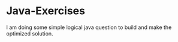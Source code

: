 # Java-Exercises
I am doing some simple logical java question to build and make the optimized solution.

